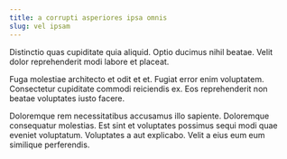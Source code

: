 ```yaml
---
title: a corrupti asperiores ipsa omnis
slug: vel ipsam
---
```


Distinctio quas cupiditate quia aliquid. Optio ducimus nihil beatae. Velit dolor reprehenderit modi labore et placeat.

Fuga molestiae architecto et odit et et. Fugiat error enim voluptatem. Consectetur cupiditate commodi reiciendis ex. Eos reprehenderit non beatae voluptates iusto facere.

Doloremque rem necessitatibus accusamus illo sapiente. Doloremque consequatur molestias. Est sint et voluptates possimus sequi modi quae eveniet voluptatum. Voluptates a aut explicabo. Velit a eius eum eum similique perferendis.
